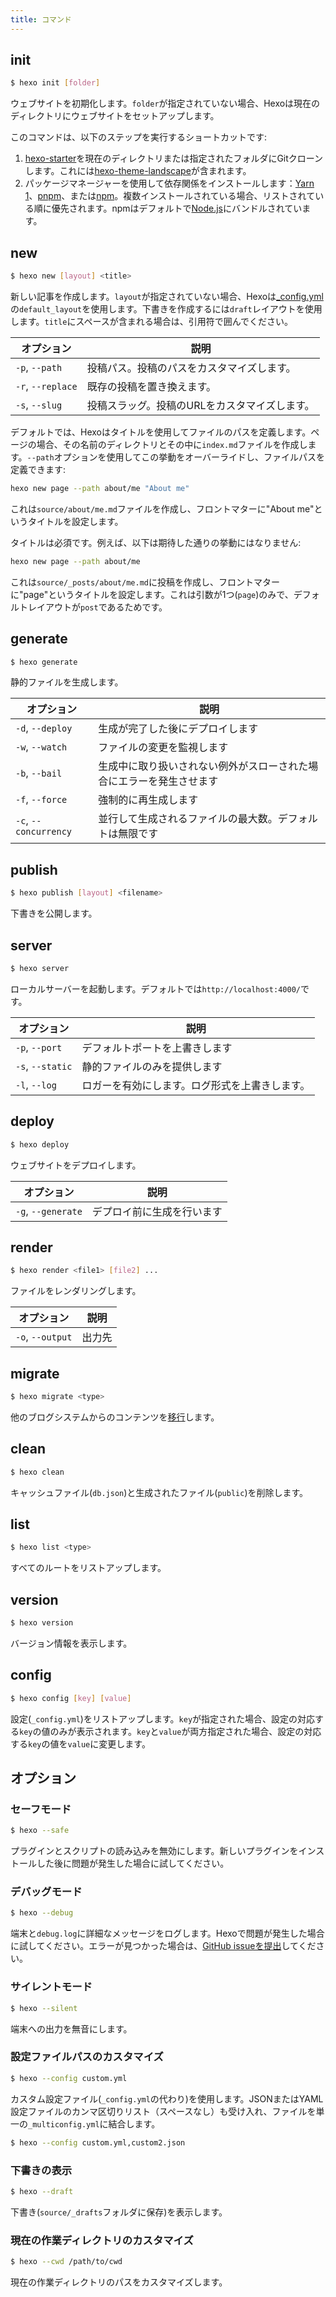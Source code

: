 ```yaml
---
title: コマンド
---
```


## init

``` bash
$ hexo init [folder]
```

ウェブサイトを初期化します。`folder`が指定されていない場合、Hexoは現在のディレクトリにウェブサイトをセットアップします。

このコマンドは、以下のステップを実行するショートカットです:

1. [hexo-starter](https://github.com/hexojs/hexo-starter)を現在のディレクトリまたは指定されたフォルダにGitクローンします。これには[hexo-theme-landscape](https://github.com/hexojs/hexo-theme-landscape)が含まれます。
2. パッケージマネージャーを使用して依存関係をインストールします：[Yarn 1](https://classic.yarnpkg.com/lang/en/)、[pnpm](https://pnpm.io)、または[npm](https://docs.npmjs.com/cli/install)。複数インストールされている場合、リストされている順に優先されます。npmはデフォルトで[Node.js](./#Node-jsのインストール)にバンドルされています。

## new

``` bash
$ hexo new [layout] <title>
```

新しい記事を作成します。`layout`が指定されていない場合、Hexoは[_config.yml](configuration.html)の`default_layout`を使用します。下書きを作成するには`draft`レイアウトを使用します。`title`にスペースが含まれる場合は、引用符で囲んでください。

オプション | 説明
--- | ---
`-p`, `--path` | 投稿パス。投稿のパスをカスタマイズします。
`-r`, `--replace` | 既存の投稿を置き換えます。
`-s`, `--slug` | 投稿スラッグ。投稿のURLをカスタマイズします。

デフォルトでは、Hexoはタイトルを使用してファイルのパスを定義します。ページの場合、その名前のディレクトリとその中に`index.md`ファイルを作成します。`--path`オプションを使用してこの挙動をオーバーライドし、ファイルパスを定義できます:

```bash
hexo new page --path about/me "About me"
```

これは`source/about/me.md`ファイルを作成し、フロントマターに"About me"というタイトルを設定します。

タイトルは必須です。例えば、以下は期待した通りの挙動にはなりません:

```bash
hexo new page --path about/me
```

これは`source/_posts/about/me.md`に投稿を作成し、フロントマターに"page"というタイトルを設定します。これは引数が1つ(`page`)のみで、デフォルトレイアウトが`post`であるためです。

## generate

``` bash
$ hexo generate
```

静的ファイルを生成します。

オプション | 説明
--- | ---
`-d`, `--deploy` | 生成が完了した後にデプロイします
`-w`, `--watch` | ファイルの変更を監視します
`-b`, `--bail` | 生成中に取り扱いされない例外がスローされた場合にエラーを発生させます
`-f`, `--force` | 強制的に再生成します
`-c`, `--concurrency` | 並行して生成されるファイルの最大数。デフォルトは無限です

## publish

``` bash
$ hexo publish [layout] <filename>
```

下書きを公開します。

## server

``` bash
$ hexo server
```

ローカルサーバーを起動します。デフォルトでは`http://localhost:4000/`です。

オプション | 説明
--- | ---
`-p`, `--port` | デフォルトポートを上書きします
`-s`, `--static` | 静的ファイルのみを提供します
`-l`, `--log` | ロガーを有効にします。ログ形式を上書きします。

## deploy

``` bash
$ hexo deploy
```

ウェブサイトをデプロイします。

オプション | 説明
--- | ---
`-g`, `--generate` | デプロイ前に生成を行います

## render

``` bash
$ hexo render <file1> [file2] ...
```

ファイルをレンダリングします。

オプション | 説明
--- | ---
`-o`, `--output` | 出力先

## migrate

``` bash
$ hexo migrate <type>
```

他のブログシステムからのコンテンツを[移行](migration.html)します。

## clean

``` bash
$ hexo clean
```

キャッシュファイル(`db.json`)と生成されたファイル(`public`)を削除します。

## list

``` bash
$ hexo list <type>
```

すべてのルートをリストアップします。

## version

``` bash
$ hexo version
```

バージョン情報を表示します。

## config

```bash
$ hexo config [key] [value]
```

設定(`_config.yml`)をリストアップします。`key`が指定された場合、設定の対応する`key`の値のみが表示されます。`key`と`value`が両方指定された場合、設定の対応する`key`の値を`value`に変更します。

## オプション

### セーフモード

``` bash
$ hexo --safe
```

プラグインとスクリプトの読み込みを無効にします。新しいプラグインをインストールした後に問題が発生した場合に試してください。

### デバッグモード

``` bash
$ hexo --debug
```

端末と`debug.log`に詳細なメッセージをログします。Hexoで問題が発生した場合に試してください。エラーが見つかった場合は、[GitHub issueを提出](https://github.com/hexojs/hexo/issues/new?assignees=&labels=&projects=&template=bug_report.yml)してください。

### サイレントモード

``` bash
$ hexo --silent
```

端末への出力を無音にします。

### 設定ファイルパスのカスタマイズ

``` bash
$ hexo --config custom.yml
```

カスタム設定ファイル(`_config.yml`の代わり)を使用します。JSONまたはYAML設定ファイルのカンマ区切りリスト（スペースなし）も受け入れ、ファイルを単一の`_multiconfig.yml`に結合します。

``` bash
$ hexo --config custom.yml,custom2.json
```

### 下書きの表示

``` bash
$ hexo --draft
```

下書き(`source/_drafts`フォルダに保存)を表示します。

### 現在の作業ディレクトリのカスタマイズ

``` bash
$ hexo --cwd /path/to/cwd
```

現在の作業ディレクトリのパスをカスタマイズします。
